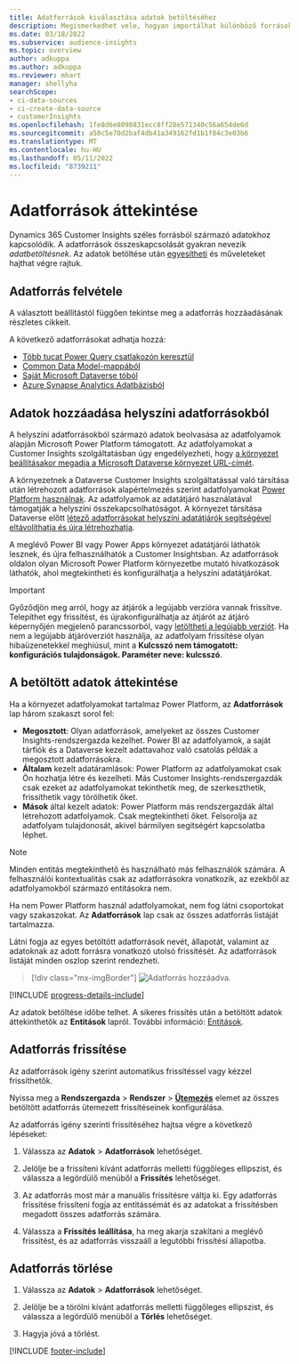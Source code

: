 ```yaml
---
title: Adatforrások kiválasztása adatok betöltéséhez
description: Megismerkedhet vele, hogyan importálhat különböző forrásokból származó adatokat.
ms.date: 03/18/2022
ms.subservice: audience-insights
ms.topic: overview
author: adkuppa
ms.author: adkuppa
ms.reviewer: mhart
manager: shellyha
searchScope:
- ci-data-sources
- ci-create-data-source
- customerInsights
ms.openlocfilehash: 1fe8d6e8098831ecc8ff28e571340c56a654de6d
ms.sourcegitcommit: a50c5e70d2baf4db41a349162fd1b1f84c3e03b6
ms.translationtype: MT
ms.contentlocale: hu-HU
ms.lasthandoff: 05/11/2022
ms.locfileid: "8739211"
---
```

# <a name="data-sources-overview"></a>Adatforrások áttekintése



Dynamics 365 Customer Insights széles forrásból származó adatokhoz kapcsolódik. A adatforrások összeskapcsolását gyakran nevezik *adatbetöltésnek*. Az adatok betöltése után [egyesítheti](data-unification.md) és műveleteket hajthat végre rajtuk.

## <a name="add-a-data-source"></a>Adatforrás felvétele

A választott beállítástól függően tekintse meg a adatforrás hozzáadásának részletes cikkeit.

A következő adatforrásokat adhatja hozzá:

- [Több tucat Power Query csatlakozón keresztül](connect-power-query.md)
- [Common Data Model-mappából](connect-common-data-model.md)
- [Saját Microsoft Dataverse tóból](connect-dataverse-managed-lake.md)
- [Azure Synapse Analytics Adatbázisból](connect-synapse.md)

## <a name="add-data-from-on-premises-data-sources"></a>Adatok hozzáadása helyszíni adatforrásokból

A helyszíni adatforrásokból származó adatok beolvasása az adatfolyamok alapján Microsoft Power Platform támogatott. Az adatfolyamokat a Customer Insights szolgáltatásban úgy engedélyezheti, hogy [a környezet beállításakor megadja a Microsoft Dataverse környezet URL-címét](create-environment.md).

A környezetnek a Dataverse Customer Insights szolgáltatással való társítása után létrehozott adatforrások alapértelmezés szerint adatfolyamokat [Power Platform használnak](/power-query/dataflows/overview-dataflows-across-power-platform-dynamics-365). Az adatfolyamok az adatátjáró használatával támogatják a helyszíni összekapcsolhatóságot. A környezet társítása Dataverse előtt [létező adatforrásokat helyszíni adatátjárók segítségével eltávolíthatja és újra létrehozhatja](/data-integration/gateway/service-gateway-app).

A meglévő Power BI vagy Power Apps környezet adatátjárói láthatók lesznek, és újra felhasználhatók a Customer Insightsban. Az adatforrások oldalon olyan Microsoft Power Platform környezetbe mutató hivatkozások láthatók, ahol megtekintheti és konfigurálhatja a helyszíni adatátjárókat.

> [!IMPORTANT]
> Győződjön meg arról, hogy az átjárók a legújabb verzióra vannak frissítve. Telepíthet egy frissítést, és újrakonfigurálhatja az átjárót az átjáró képernyőjén megjelenő parancssorból, vagy [letöltheti a legújabb verziót](https://powerapps.microsoft.com/downloads/). Ha nem a legújabb átjáróverziót használja, az adatfolyam frissítése olyan hibaüzenetekkel meghiúsul, mint a **Kulcsszó nem támogatott: konfigurációs tulajdonságok. Paraméter neve: kulcsszó**.

## <a name="review-ingested-data"></a>A betöltött adatok áttekintése
Ha a környezet adatfolyamokat tartalmaz Power Platform, az **Adatforrások** lap három szakaszt sorol fel: 
- **Megosztott**: Olyan adatforrások, amelyeket az összes Customer Insights-rendszergazda kezelhet. Power BI az adatfolyamok, a saját tárfiók és a Dataverse kezelt adattavahoz való csatolás példák a megosztott adatforrásokra.
- **Általam** kezelt adatáramlások: Power Platform az adatfolyamokat csak Ön hozhatja létre és kezelheti. Más Customer Insights-rendszergazdák csak ezeket az adatfolyamokat tekinthetik meg, de szerkeszthetik, frissíthetik vagy törölhetik őket.
- **Mások** által kezelt adatok: Power Platform más rendszergazdák által létrehozott adatfolyamok. Csak megtekintheti őket. Felsorolja az adatfolyam tulajdonosát, akivel bármilyen segítségért kapcsolatba léphet.
> [!NOTE]
> Minden entitás megtekinthető és használható más felhasználók számára. A felhasználói kontextualitás csak az adatforrásokra vonatkozik, az ezekből az adatfolyamokból származó entitásokra nem.

Ha nem Power Platform használ adatfolyamokat, nem fog látni csoportokat vagy szakaszokat. Az **Adatforrások** lap csak az összes adatforrás listáját tartalmazza.

Látni fogja az egyes betöltött adatforrások nevét, állapotát, valamint az adatoknak az adott forrásra vonatkozó utolsó frissítését. Az adatforrások listáját minden oszlop szerint rendezheti.

> [!div class="mx-imgBorder"]
> ![Adatforrás hozzáadva.](media/configure-data-datasource-added.png "Adatforrás hozzáadva")

[!INCLUDE [progress-details-include](includes/progress-details-pane.md)]

Az adatok betöltése időbe telhet. A sikeres frissítés után a betöltött adatok áttekinthetők az **Entitások** lapról. További információ: [Entitások](entities.md).

## <a name="refresh-a-data-source"></a>Adatforrás frissítése

Az adatforrások igény szerint automatikus frissítéssel vagy kézzel frissíthetők. 

Nyissa meg a **Rendszergazda** > **Rendszer** > [**Ütemezés**](system.md#schedule-tab) elemet az összes betöltött adatforrás ütemezett frissítéseinek konfigurálása.

Az adatforrás igény szerinti frissítéséhez hajtsa végre a következő lépéseket:

1. Válassza az **Adatok** > **Adatforrások** lehetőséget.

2. Jelölje be a frissíteni kívánt adatforrás melletti függőleges ellipszist, és válassza a legördülő menüből a **Frissítés** lehetőséget.

3. Az adatforrás most már a manuális frissítésre váltja ki. Egy adatforrás frissítése frissíteni fogja az entitássémát és az adatokat a frissítésben megadott összes adatforrás számára.

4. Válassza a **Frissítés leállítása**, ha meg akarja szakítani a meglévő frissítést, és az adatforrás visszaáll a legutóbbi frissítési állapotba.

## <a name="delete-a-data-source"></a>Adatforrás törlése

1. Válassza az **Adatok** > **Adatforrások** lehetőséget.

2. Jelölje be a törölni kívánt adatforrás melletti függőleges ellipszist, és válassza a legördülő menüből a **Törlés** lehetőséget.

3. Hagyja jóvá a törlést.


[!INCLUDE [footer-include](includes/footer-banner.md)]
